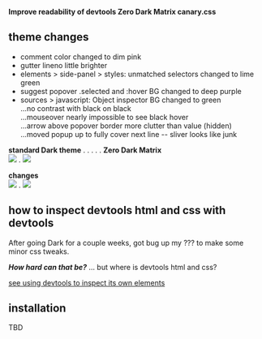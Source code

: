 **Improve readability of devtools Zero Dark Matrix canary.css**

## theme changes ##
- comment color changed to dim pink
- gutter lineno little brighter
- elements > side-panel > styles: unmatched selectors changed to lime green
- suggest popover .selected and :hover BG changed to deep purple
- sources > javascript: Object inspector BG changed to green  
...no contrast with black on black  
...mouseover nearly impossible to see black hover  
...arrow above popover border more clutter than value (hidden)  
...moved popup up to fully cover next line -- sliver looks like junk  

**standard Dark theme** . . . . . **Zero Dark Matrix**  
![](http://i.imgur.com/JN7CrzM.png) . ![](http://i.imgur.com/H7KxeL1.png) 

**changes**  
![](http://i.imgur.com/wRfJAU7.png) . ![](http://i.imgur.com/XwvQJpY.png)

## how to inspect devtools html and css with devtools ##

After going Dark for a couple weeks, got bug up my ??? to make some minor css tweaks.

***How hard can that be?*** ... but where is devtools html and css?

[see using devtools to inspect its own elements](https://github.com/flkeysgeek/devtools-themes/wiki/using-devtools-to-inspect-its-own-elements)

## installation ##
TBD